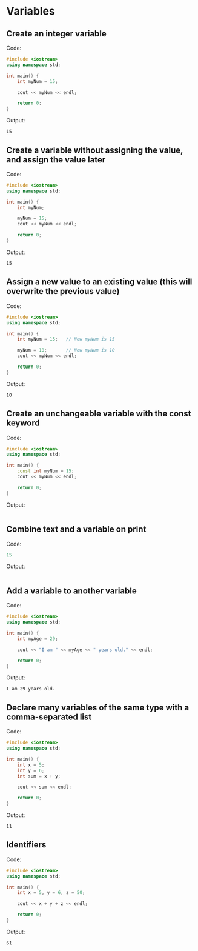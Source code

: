 # Variables

## Create an integer variable

Code:

```cpp
#include <iostream>
using namespace std;

int main() {
    int myNum = 15;

    cout << myNum << endl;

    return 0;
}
```

Output:

```text
15
```

## Create a variable without assigning the value, and assign the value later

Code:

```cpp
#include <iostream>
using namespace std;

int main() {
    int myNum;

    myNum = 15;
    cout << myNum << endl;

    return 0;
}
```

Output:

```text
15
```

## Assign a new value to an existing value (this will overwrite the previous value)

Code:

```cpp
#include <iostream>
using namespace std;

int main() {
    int myNum = 15;   // Now myNum is 15

    myNum = 10;       // Now myNum is 10
    cout << myNum << endl;

    return 0;
}
```

Output:

```text
10
```

## Create an unchangeable variable with the const keyword

Code:

```cpp
#include <iostream>
using namespace std;

int main() {
    const int myNum = 15;
    cout << myNum << endl;

    return 0;
}
```

Output:

```text

```

## Combine text and a variable on print

Code:

```cpp
15
```

Output:

```text

```

## Add a variable to another variable

Code:

```cpp
#include <iostream>
using namespace std;

int main() {
    int myAge = 29;

    cout << "I am " << myAge << " years old." << endl;

    return 0;
}
```

Output:

```text
I am 29 years old.
```

## Declare many variables of the same type with a comma-separated list

Code:

```cpp
#include <iostream>
using namespace std;

int main() {
    int x = 5;
    int y = 6;
    int sum = x + y;

    cout << sum << endl;

    return 0;
}
```

Output:

```text
11
```

## Identifiers

Code:

```cpp
#include <iostream>
using namespace std;

int main() {
    int x = 5, y = 6, z = 50;

    cout << x + y + z << endl;

    return 0;
}
```

Output:

```text
61
```